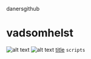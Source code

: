  danersgithub
 # vadsomhelst
 ![alt text](https://wallpaperaccess.com/full/5101318.jpg)
 ![alt text](https://plus.unsplash.com/premium_photo-1666874680286-2a9af4045403?ixlib=rb-4.0.3&ixid=MnwxMjA3fDB8MHxwaG90by1wYWdlfHx8fGVufDB8fHx8&auto=format&fit=crop&w=870&q=80)
 [title](https://www.google.se/url?sa=t&rct=j&q=&esrc=s&source=web&cd=&cad=rja&uact=8&ved=2ahUKEwiOs7-d_7T7AhUQQfEDHZ1zAgoQFnoECAoQAQ&url=https%3A%2F%2Fwww.youtube.com%2F&usg=AOvVaw0usXxGa_x5y1xoI_LaL0-1)
 `scripts`
